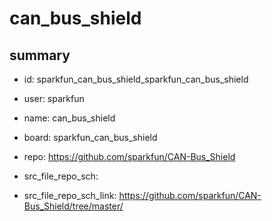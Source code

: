 # can_bus_shield
 
## summary 
* id: sparkfun_can_bus_shield_sparkfun_can_bus_shield
* user: sparkfun
* name: can_bus_shield
* board: sparkfun_can_bus_shield
* repo: https://github.com/sparkfun/CAN-Bus_Shield



* src_file_repo_sch: 
* src_file_repo_sch_link: https://github.com/sparkfun/CAN-Bus_Shield/tree/master/




